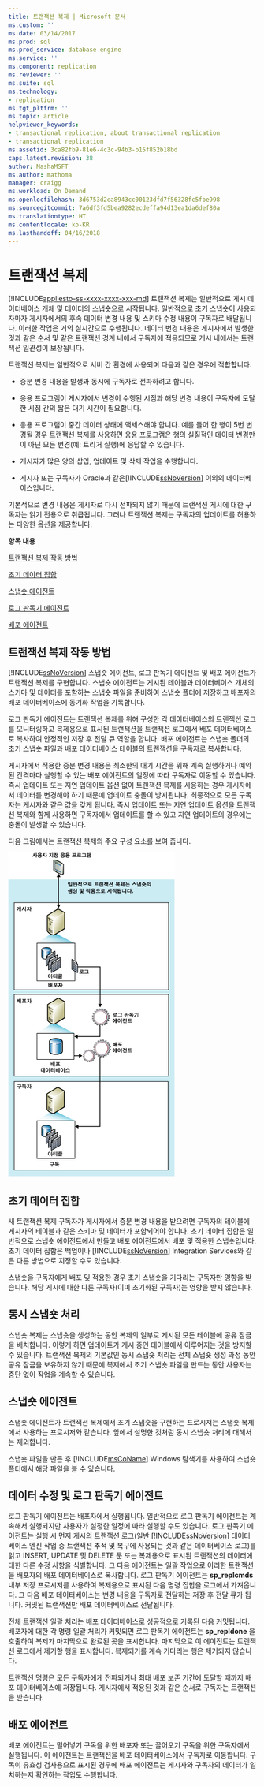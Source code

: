 ```yaml
---
title: 트랜잭션 복제 | Microsoft 문서
ms.custom: ''
ms.date: 03/14/2017
ms.prod: sql
ms.prod_service: database-engine
ms.service: ''
ms.component: replication
ms.reviewer: ''
ms.suite: sql
ms.technology:
- replication
ms.tgt_pltfrm: ''
ms.topic: article
helpviewer_keywords:
- transactional replication, about transactional replication
- transactional replication
ms.assetid: 3ca82fb9-81e6-4c3c-94b3-b15f852b18bd
caps.latest.revision: 38
author: MashaMSFT
ms.author: mathoma
manager: craigg
ms.workload: On Demand
ms.openlocfilehash: 3d6753d2ea8943cc00123dfd7f56328fc5fbe998
ms.sourcegitcommit: 7a6df3fd5bea9282ecdeffa94d13ea1da6def80a
ms.translationtype: HT
ms.contentlocale: ko-KR
ms.lasthandoff: 04/16/2018
---
```

# <a name="transactional-replication"></a>트랜잭션 복제
[!INCLUDE[appliesto-ss-xxxx-xxxx-xxx-md](../../../includes/appliesto-ss-xxxx-xxxx-xxx-md.md)]
  트랜잭션 복제는 일반적으로 게시 데이터베이스 개체 및 데이터의 스냅숏으로 시작됩니다. 일반적으로 초기 스냅숏이 사용되자마자 게시자에서의 후속 데이터 변경 내용 및 스키마 수정 내용이 구독자로 배달됩니다. 이러한 작업은 거의 실시간으로 수행됩니다. 데이터 변경 내용은 게시자에서 발생한 것과 같은 순서 및 같은 트랜잭션 경계 내에서 구독자에 적용되므로 게시 내에서는 트랜잭션 일관성이 보장됩니다.  
  
 트랜잭션 복제는 일반적으로 서버 간 환경에 사용되며 다음과 같은 경우에 적합합니다.  
  
-   증분 변경 내용을 발생과 동시에 구독자로 전파하려고 합니다.  
  
-   응용 프로그램이 게시자에서 변경이 수행된 시점과 해당 변경 내용이 구독자에 도달한 시점 간의 짧은 대기 시간이 필요합니다.  
  
-   응용 프로그램이 중간 데이터 상태에 액세스해야 합니다. 예를 들어 한 행이 5번 변경될 경우 트랜잭션 복제를 사용하면 응용 프로그램은 행의 실질적인 데이터 변경만이 아닌 모든 변경(예: 트리거 실행)에 응답할 수 있습니다.  
  
-   게시자가 많은 양의 삽입, 업데이트 및 삭제 작업을 수행합니다.  
  
-   게시자 또는 구독자가 Oracle과 같은[!INCLUDE[ssNoVersion](../../../includes/ssnoversion-md.md)] 이외의 데이터베이스입니다.  
  
 기본적으로 변경 내용은 게시자로 다시 전파되지 않기 때문에 트랜잭션 게시에 대한 구독자는 읽기 전용으로 취급됩니다. 그러나 트랜잭션 복제는 구독자의 업데이트를 허용하는 다양한 옵션을 제공합니다.  
  
 **항목 내용**  
  
 [트랜잭션 복제 작동 방법](#HowWorks)  
  
 [초기 데이터 집합](#Dataset)  
  
 [스냅숏 에이전트](#SnapshotAgent)  
  
 [로그 판독기 에이전트](#LogReaderAgent)  
  
 [배포 에이전트](#DistributionAgent)  
  
##  <a name="HowWorks"></a> 트랜잭션 복제 작동 방법  
 [!INCLUDE[ssNoVersion](../../../includes/ssnoversion-md.md)] 스냅숏 에이전트, 로그 판독기 에이전트 및 배포 에이전트가 트랜잭션 복제를 구현합니다. 스냅숏 에이전트는 게시된 테이블과 데이터베이스 개체의 스키마 및 데이터를 포함하는 스냅숏 파일을 준비하여 스냅숏 폴더에 저장하고 배포자의 배포 데이터베이스에 동기화 작업을 기록합니다.  
  
 로그 판독기 에이전트는 트랜잭션 복제를 위해 구성한 각 데이터베이스의 트랜잭션 로그를 모니터링하고 복제용으로 표시된 트랜잭션을 트랜잭션 로그에서 배포 데이터베이스로 복사하여 안정적인 저장 후 전달 큐 역할을 합니다. 배포 에이전트는 스냅숏 폴더의 초기 스냅숏 파일과 배포 데이터베이스 테이블의 트랜잭션을 구독자로 복사합니다.  
  
 게시자에서 적용한 증분 변경 내용은 최소한의 대기 시간을 위해 계속 실행하거나 예약된 간격마다 실행할 수 있는 배포 에이전트의 일정에 따라 구독자로 이동할 수 있습니다. 즉시 업데이트 또는 지연 업데이트 옵션 없이 트랜잭션 복제를 사용하는 경우 게시자에서 데이터를 변경해야 하기 때문에 업데이트 충돌이 방지됩니다. 최종적으로 모든 구독자는 게시자와 같은 값을 갖게 됩니다. 즉시 업데이트 또는 지연 업데이트 옵션을 트랜잭션 복제와 함께 사용하면 구독자에서 업데이트를 할 수 있고 지연 업데이트의 경우에는 충돌이 발생할 수 있습니다.  
  
 다음 그림에서는 트랜잭션 복제의 주요 구성 요소를 보여 줍니다.  
  
 ![트랜잭션 복제 구성 요소 및 데이터 흐름](../../../relational-databases/replication/transactional/media/trnsact.gif "Transactional replication components and data flow")  
  
##  <a name="Dataset"></a> 초기 데이터 집합  
 새 트랜잭션 복제 구독자가 게시자에서 증분 변경 내용을 받으려면 구독자의 테이블에 게시자의 테이블과 같은 스키마 및 데이터가 포함되어야 합니다. 초기 데이터 집합은 일반적으로 스냅숏 에이전트에서 만들고 배포 에이전트에서 배포 및 적용한 스냅숏입니다. 초기 데이터 집합은 백업이나 [!INCLUDE[ssNoVersion](../../../includes/ssnoversion-md.md)] Integration Services와 같은 다른 방법으로 지정할 수도 있습니다.  
  
 스냅숏을 구독자에게 배포 및 적용한 경우 초기 스냅숏을 기다리는 구독자만 영향을 받습니다. 해당 게시에 대한 다른 구독자(이미 초기화된 구독자)는 영향을 받지 않습니다.  
  
## <a name="concurrent-snapshot-processing"></a>동시 스냅숏 처리  
 스냅숏 복제는 스냅숏을 생성하는 동안 복제의 일부로 게시된 모든 테이블에 공유 잠금을 배치합니다. 이렇게 하면 업데이트가 게시 중인 테이블에서 이루어지는 것을 방지할 수 있습니다. 트랜잭션 복제의 기본값인 동시 스냅숏 처리는 전체 스냅숏 생성 과정 동안 공유 잠금을 보유하지 않기 때문에 복제에서 초기 스냅숏 파일을 만드는 동안 사용자는 중단 없이 작업을 계속할 수 있습니다.  
  
##  <a name="SnapshotAgent"></a> 스냅숏 에이전트  
 스냅숏 에이전트가 트랜잭션 복제에서 초기 스냅숏을 구현하는 프로시저는 스냅숏 복제에서 사용하는 프로시저와 같습니다. 앞에서 설명한 것처럼 동시 스냅숏 처리에 대해서는 제외합니다.  
  
 스냅숏 파일을 만든 후 [!INCLUDE[msCoName](../../../includes/msconame-md.md)] Windows 탐색기를 사용하여 스냅숏 폴더에서 해당 파일을 볼 수 있습니다.  
  
##  <a name="LogReaderAgent"></a> 데이터 수정 및 로그 판독기 에이전트  
 로그 판독기 에이전트는 배포자에서 실행됩니다. 일반적으로 로그 판독기 에이전트는 계속해서 실행되지만 사용자가 설정한 일정에 따라 실행할 수도 있습니다. 로그 판독기 에이전트는 실행 시 먼저 게시의 트랜잭션 로그(일반 [!INCLUDE[ssNoVersion](../../../includes/ssnoversion-md.md)] 데이터베이스 엔진 작업 중 트랜잭션 추적 및 복구에 사용되는 것과 같은 데이터베이스 로그)를 읽고 INSERT, UPDATE 및 DELETE 문 또는 복제용으로 표시된 트랜잭션의 데이터에 대한 다른 수정 사항을 식별합니다. 그 다음 에이전트는 일괄 작업으로 이러한 트랜잭션을 배포자의 배포 데이터베이스로 복사합니다. 로그 판독기 에이전트는 **sp_replcmds** 내부 저장 프로시저를 사용하여 복제용으로 표시된 다음 명령 집합을 로그에서 가져옵니다. 그 다음 배포 데이터베이스는 변경 내용을 구독자로 전달하는 저장 후 전달 큐가 됩니다. 커밋된 트랜잭션만 배포 데이터베이스로 전달됩니다.  
  
 전체 트랜잭션 일괄 처리는 배포 데이터베이스로 성공적으로 기록된 다음 커밋됩니다. 배포자에 대한 각 명령 일괄 처리가 커밋되면 로그 판독기 에이전트는 **sp_repldone** 을 호출하여 복제가 마지막으로 완료된 곳을 표시합니다. 마지막으로 이 에이전트는 트랜잭션 로그에서 제거할 행을 표시합니다. 복제되기를 계속 기다리는 행은 제거되지 않습니다.  
  
 트랜잭션 명령은 모든 구독자에게 전파되거나 최대 배포 보존 기간에 도달할 때까지 배포 데이터베이스에 저장됩니다. 게시자에서 적용된 것과 같은 순서로 구독자는 트랜잭션을 받습니다.  
  
##  <a name="DistributionAgent"></a> 배포 에이전트  
 배포 에이전트는 밀어넣기 구독을 위한 배포자 또는 끌어오기 구독을 위한 구독자에서 실행됩니다. 이 에이전트는 트랜잭션을 배포 데이터베이스에서 구독자로 이동합니다. 구독이 유효성 검사용으로 표시된 경우에 배포 에이전트는 게시자와 구독자의 데이터가 일치하는지 확인하는 작업도 수행합니다.  
  
  
